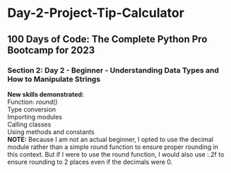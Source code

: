 # Day-2-Project-Tip-Calculator
<h2>100 Days of Code: The Complete Python Pro Bootcamp for 2023</h2>
<h3>Section 2: Day 2 - Beginner - Understanding Data Types and How to Manipulate Strings</h3>
<b>New skills demonstrated:</b><br>
Function: <i>round()</i><br>
Type conversion<br>
Importing modules<br>
Calling classes<br>
Using methods and constants<br>
<b>NOTE:</b> Because I am not an actual beginner, I opted to use the decimal module rather than a simple round function to ensure proper rounding in this context. But if I were to use the round function, I would also use :.2f to ensure rounding to 2 places even if the decimals were 0.
